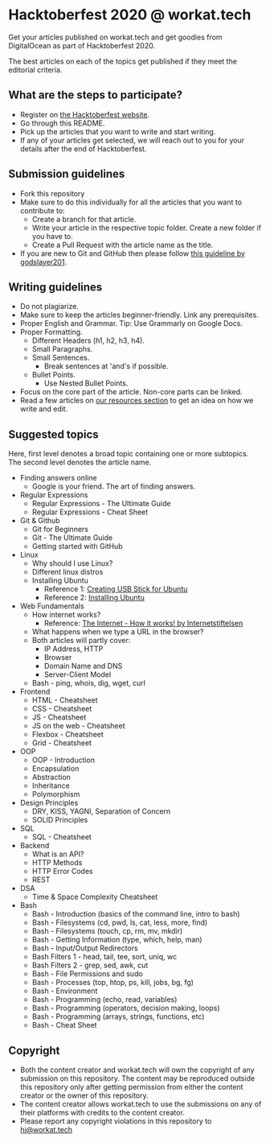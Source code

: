 # Hacktoberfest 2020 @ workat.tech

Get your articles published on workat.tech and get goodies from DigitalOcean as part of Hacktoberfest 2020.

The best articles on each of the topics get published if they meet the editorial criteria.

## What are the steps to participate?
- Register on [the Hacktoberfest website](https://hacktoberfest.digitalocean.com).
- Go through this README.
- Pick up the articles that you want to write and start writing.
- If any of your articles get selected, we will reach out to you for your details after the end of Hacktoberfest.

## Submission guidelines
- Fork this repository
- Make sure to do this individually for all the articles that you want to contribute to:
  - Create a branch for that article.
  - Write your article in the respective topic folder. Create a new folder if you have to.
  - Create a Pull Request with the article name as the title.
 - If you are new to Git and GitHub then please follow [this guideline by godslayer201](https://github.com/workattech/hacktoberfest-2020/blob/3df79661678d1fdab4fb65e59e833cb2aac5a374/Git%20%26%20GitHub/readme.md).

## Writing guidelines
- Do not plagiarize.
- Make sure to keep the articles beginner-friendly. Link any prerequisites.
- Proper English and Grammar. Tip: Use Grammarly on Google Docs.
- Proper Formatting.
  - Different Headers (h1, h2, h3, h4).
  - Small Paragraphs.
  - Small Sentences.
    - Break sentences at 'and's if possible.
  - Bullet Points.
    - Use Nested Bullet Points.
- Focus on the core part of the article. Non-core parts can be linked.
- Read a few articles on [our resources section](https://workat.tech/resources) to get an idea on how we write and edit.

## Suggested topics
Here, first level denotes a broad topic containing one or more subtopics. The second level denotes the article name.

- Finding answers online
  - Google is your friend. The art of finding answers.
- Regular Expressions
  - Regular Expressions - The Ultimate Guide
  - Regular Expressions - Cheat Sheet
- Git & Github
  - Git for Beginners
  - Git - The Ultimate Guide
  - Getting started with GitHub
- Linux
  - Why should I use Linux?
  - Different linux distros
  - Installing Ubuntu
    - Reference 1: [Creating USB Stick for Ubuntu](https://ubuntu.com/tutorials/create-a-usb-stick-on-ubuntu#1-overview)
    - Reference 2: [Installing Ubuntu](https://ubuntu.com/tutorials/install-ubuntu-desktop#1-overview)
- Web Fundamentals
  - How internet works?
    - Reference: [The Internet - How it works! by Internetstiftelsen](https://www.youtube.com/watch?v=uvOJY3uYjYQ)
  - What happens when we type a URL in the browser?
  - Both articles will partly cover:
    - IP Address, HTTP
    - Browser
    - Domain Name and DNS
    - Server-Client Model
  - Bash - ping, whois, dig, wget, curl
- Frontend
  - HTML - Cheatsheet
  - CSS - Cheatsheet
  - JS - Cheatsheet
  - JS on the web - Cheatsheet
  - Flexbox - Cheatsheet
  - Grid - Cheatsheet
- OOP
  - OOP - Introduction
  - Encapsulation
  - Abstraction
  - Inheritance
  - Polymorphism
- Design Principles
  - DRY, KISS, YAGNI, Separation of Concern
  - SOLID Principles
- SQL
  - SQL - Cheatsheet
- Backend
  - What is an API?
  - HTTP Methods
  - HTTP Error Codes
  - REST
- DSA
  - Time & Space Complexity Cheatsheet
- Bash
  - Bash - Introduction (basics of the command line, intro to bash)
  - Bash - Filesystems (cd, pwd, ls, cat, less, more, find)
  - Bash - Filesystems (touch, cp, rm, mv, mkdir)
  - Bash - Getting Information (type, which, help, man)
  - Bash - Input/Output Redirectors
  - Bash Filters 1 - head, tail, tee, sort, uniq, wc
  - Bash Filters 2 - grep, sed, awk, cut
  - Bash - File Permissions and sudo
  - Bash - Processes (top, htop, ps, kill, jobs, bg, fg)
  - Bash - Environment
  - Bash - Programming (echo, read, variables)
  - Bash - Programming (operators, decision making, loops)
  - Bash - Programming (arrays, strings, functions, etc)
  - Bash - Cheat Sheet

## Copyright
- Both the content creator and workat.tech will own the copyright of any submission on this repository. The content may be reproduced outside this repository only after getting permission from either the content creator or the owner of this repository.
- The content creator allows workat.tech to use the submissions on any of their platforms with credits to the content creator.
- Please report any copyright violations in this repository to hi@workat.tech
